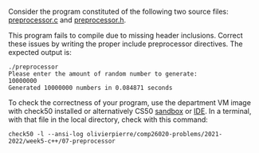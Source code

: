 Consider the program constituted of the following two source files:
[preprocessor.c](preprocessor.c) and [preprocessor.h](preprocessor.h).

This program fails to compile due to missing header inclusions. Correct these
issues by writing the proper include preprocessor directives. The expected
output is:

```
./preprocessor
Please enter the amount of random number to generate:
10000000
Generated 10000000 numbers in 0.084871 seconds
```

To check the correctness of your program, use the department VM image with check50 installed or alternatively CS50 [sandbox](sandbox.cs50.io)
or [IDE](ide.cs50.io). In a terminal,
with that file in the local directory, check with this command:
```shell
check50 -l --ansi-log olivierpierre/comp26020-problems/2021-2022/week5-c++/07-preprocessor
```
